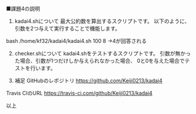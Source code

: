 ■課題4の説明

1. kadai4.shについて
最大公約数を算出するスクリプトです。
以下のように、引数を2つ与えて実行することで機能します。

bash /home/kf32/kadai4/kadai4.sh 100 8
→4が回答される


2. checker.shについて
kadai4.shをテストするスクリプトです。
引数が無かった場合、引数が1つだけしか与えられなかった場合、
0と0を与えた場合でテストを行います。

3. 補足
GitHubのレポジトリ
https://github.com/Keiji0213/kadai4

Travis CIのURL
https://travis-ci.com/github/Keiji0213/kadai4


以上
